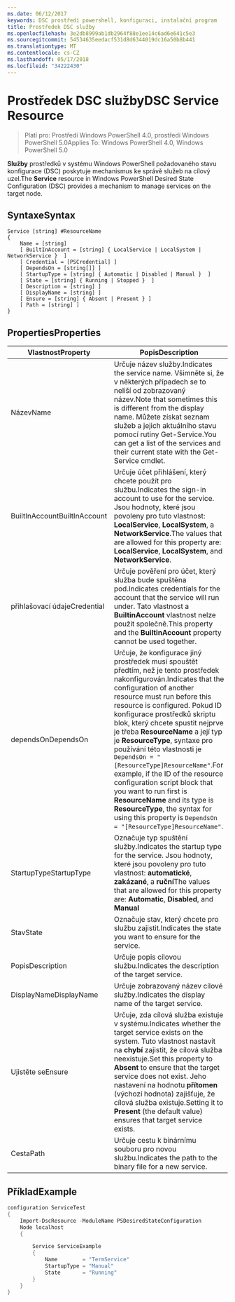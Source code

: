 ```yaml
---
ms.date: 06/12/2017
keywords: DSC prostředí powershell, konfiguraci, instalační program
title: Prostředek DSC služby
ms.openlocfilehash: 3e2db8999ab1db2964f88e1ee14c6ad6e641c5e3
ms.sourcegitcommit: 54534635eedacf531d8d6344019dc16a50b8b441
ms.translationtype: MT
ms.contentlocale: cs-CZ
ms.lasthandoff: 05/17/2018
ms.locfileid: "34222430"
---
```

# <a name="dsc-service-resource"></a><span data-ttu-id="29418-103">Prostředek DSC služby</span><span class="sxs-lookup"><span data-stu-id="29418-103">DSC Service Resource</span></span>

> <span data-ttu-id="29418-104">Platí pro: Prostředí Windows PowerShell 4.0, prostředí Windows PowerShell 5.0</span><span class="sxs-lookup"><span data-stu-id="29418-104">Applies To: Windows PowerShell 4.0, Windows PowerShell 5.0</span></span>


<span data-ttu-id="29418-105">**Služby** prostředků v systému Windows PowerShell požadovaného stavu konfigurace (DSC) poskytuje mechanismus ke správě služeb na cílový uzel.</span><span class="sxs-lookup"><span data-stu-id="29418-105">The **Service** resource in Windows PowerShell Desired State Configuration (DSC) provides a mechanism to manage services on the target node.</span></span>

## <a name="syntax"></a><span data-ttu-id="29418-106">Syntaxe</span><span class="sxs-lookup"><span data-stu-id="29418-106">Syntax</span></span>

```
Service [string] #ResourceName
{
    Name = [string]
    [ BuiltInAccount = [string] { LocalService | LocalSystem | NetworkService }  ]
    [ Credential = [PSCredential] ]
    [ DependsOn = [string[]] ]
    [ StartupType = [string] { Automatic | Disabled | Manual }  ]
    [ State = [string] { Running | Stopped }  ]
    [ Description = [string] ]
    [ DisplayName = [string] ]
    [ Ensure = [string] { Absent | Present } ]
    [ Path = [string] ]
}
```

## <a name="properties"></a><span data-ttu-id="29418-107">Properties</span><span class="sxs-lookup"><span data-stu-id="29418-107">Properties</span></span>

|  <span data-ttu-id="29418-108">Vlastnost</span><span class="sxs-lookup"><span data-stu-id="29418-108">Property</span></span>  |  <span data-ttu-id="29418-109">Popis</span><span class="sxs-lookup"><span data-stu-id="29418-109">Description</span></span>   |
|---|---|
| <span data-ttu-id="29418-110">Název</span><span class="sxs-lookup"><span data-stu-id="29418-110">Name</span></span>| <span data-ttu-id="29418-111">Určuje název služby.</span><span class="sxs-lookup"><span data-stu-id="29418-111">Indicates the service name.</span></span> <span data-ttu-id="29418-112">Všimněte si, že v některých případech se to neliší od zobrazovaný název.</span><span class="sxs-lookup"><span data-stu-id="29418-112">Note that sometimes this is different from the display name.</span></span> <span data-ttu-id="29418-113">Můžete získat seznam služeb a jejich aktuálního stavu pomocí rutiny Get-Service.</span><span class="sxs-lookup"><span data-stu-id="29418-113">You can get a list of the services and their current state with the Get-Service cmdlet.</span></span>|
| <span data-ttu-id="29418-114">BuiltInAccount</span><span class="sxs-lookup"><span data-stu-id="29418-114">BuiltInAccount</span></span>| <span data-ttu-id="29418-115">Určuje účet přihlášení, který chcete použít pro službu.</span><span class="sxs-lookup"><span data-stu-id="29418-115">Indicates the sign-in account to use for the service.</span></span> <span data-ttu-id="29418-116">Jsou hodnoty, které jsou povoleny pro tuto vlastnost: **LocalService**, **LocalSystem**, a **NetworkService**.</span><span class="sxs-lookup"><span data-stu-id="29418-116">The values that are allowed for this property are: **LocalService**, **LocalSystem**, and **NetworkService**.</span></span>|
| <span data-ttu-id="29418-117">přihlašovací údaje</span><span class="sxs-lookup"><span data-stu-id="29418-117">Credential</span></span>| <span data-ttu-id="29418-118">Určuje pověření pro účet, který služba bude spuštěna pod.</span><span class="sxs-lookup"><span data-stu-id="29418-118">Indicates credentials for the account that the service will run under.</span></span> <span data-ttu-id="29418-119">Tato vlastnost a __BuiltinAccount__ vlastnost nelze použít společně.</span><span class="sxs-lookup"><span data-stu-id="29418-119">This property and the __BuiltinAccount__ property cannot be used together.</span></span>|
| <span data-ttu-id="29418-120">dependsOn</span><span class="sxs-lookup"><span data-stu-id="29418-120">DependsOn</span></span>| <span data-ttu-id="29418-121">Určuje, že konfigurace jiný prostředek musí spouštět předtím, než je tento prostředek nakonfigurován.</span><span class="sxs-lookup"><span data-stu-id="29418-121">Indicates that the configuration of another resource must run before this resource is configured.</span></span> <span data-ttu-id="29418-122">Pokud ID konfigurace prostředků skriptu blok, který chcete spustit nejprve je třeba __ResourceName__ a její typ je __ResourceType__, syntaxe pro používání této vlastnosti je `DependsOn = "[ResourceType]ResourceName"`.</span><span class="sxs-lookup"><span data-stu-id="29418-122">For example, if the ID of the resource configuration script block that you want to run first is __ResourceName__ and its type is __ResourceType__, the syntax for using this property is `DependsOn = "[ResourceType]ResourceName"`.</span></span>|
| <span data-ttu-id="29418-123">StartupType</span><span class="sxs-lookup"><span data-stu-id="29418-123">StartupType</span></span>| <span data-ttu-id="29418-124">Označuje typ spuštění služby.</span><span class="sxs-lookup"><span data-stu-id="29418-124">Indicates the startup type for the service.</span></span> <span data-ttu-id="29418-125">Jsou hodnoty, které jsou povoleny pro tuto vlastnost: **automatické**, **zakázané**, a **ruční**</span><span class="sxs-lookup"><span data-stu-id="29418-125">The values that are allowed for this property are: **Automatic**, **Disabled**, and **Manual**</span></span>|
| <span data-ttu-id="29418-126">Stav</span><span class="sxs-lookup"><span data-stu-id="29418-126">State</span></span>| <span data-ttu-id="29418-127">Označuje stav, který chcete pro službu zajistit.</span><span class="sxs-lookup"><span data-stu-id="29418-127">Indicates the state you want to ensure for the service.</span></span>|
| <span data-ttu-id="29418-128">Popis</span><span class="sxs-lookup"><span data-stu-id="29418-128">Description</span></span> | <span data-ttu-id="29418-129">Určuje popis cílovou službu.</span><span class="sxs-lookup"><span data-stu-id="29418-129">Indicates the description of the target service.</span></span>|
| <span data-ttu-id="29418-130">DisplayName</span><span class="sxs-lookup"><span data-stu-id="29418-130">DisplayName</span></span> | <span data-ttu-id="29418-131">Určuje zobrazovaný název cílové služby.</span><span class="sxs-lookup"><span data-stu-id="29418-131">Indicates the display name of the target service.</span></span>|
| <span data-ttu-id="29418-132">Ujistěte se</span><span class="sxs-lookup"><span data-stu-id="29418-132">Ensure</span></span> | <span data-ttu-id="29418-133">Určuje, zda cílová služba existuje v systému.</span><span class="sxs-lookup"><span data-stu-id="29418-133">Indicates whether the target service exists on the system.</span></span> <span data-ttu-id="29418-134">Tuto vlastnost nastavit na **chybí** zajistit, že cílová služba neexistuje.</span><span class="sxs-lookup"><span data-stu-id="29418-134">Set this property to **Absent** to ensure that the target service does not exist.</span></span> <span data-ttu-id="29418-135">Jeho nastavení na hodnotu **přítomen** (výchozí hodnota) zajišťuje, že cílová služba existuje.</span><span class="sxs-lookup"><span data-stu-id="29418-135">Setting it to **Present** (the default value) ensures that target service exists.</span></span>|
| <span data-ttu-id="29418-136">Cesta</span><span class="sxs-lookup"><span data-stu-id="29418-136">Path</span></span> | <span data-ttu-id="29418-137">Určuje cestu k binárnímu souboru pro novou službu.</span><span class="sxs-lookup"><span data-stu-id="29418-137">Indicates the path to the binary file for a new service.</span></span>|

## <a name="example"></a><span data-ttu-id="29418-138">Příklad</span><span class="sxs-lookup"><span data-stu-id="29418-138">Example</span></span>

```powershell
configuration ServiceTest
{
    Import-DscResource -ModuleName PSDesiredStateConfiguration
    Node localhost
    {

        Service ServiceExample
        {
            Name        = "TermService"
            StartupType = "Manual"
            State       = "Running"
        }
    }
}
```